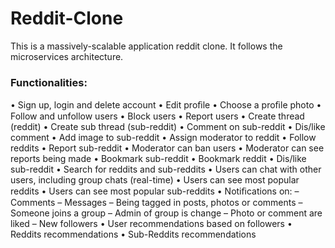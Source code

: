 # Reddit-Clone

This is a massively-scalable application reddit clone. It follows the microservices architecture. 

### Functionalities:
• Sign up, login and delete account 
• Edit proﬁle 
• Choose a proﬁle photo 
• Follow and unfollow users 
• Block users 
• Report users 
• Create thread (reddit)
• Create sub thread (sub-reddit)
• Comment on sub-reddit
• Dis/like comment
• Add image to sub-reddit
• Assign moderator to reddit
• Follow reddits
• Report sub-reddit
• Moderator can ban users
• Moderator can see reports being made
• Bookmark sub-reddit
• Bookmark reddit
• Dis/like sub-reddit
• Search for reddits and sub-reddits
• Users can chat with other users, including group chats (real-time)
• Users can see most popular reddits
• Users can see most popular sub-reddits
• Notiﬁcations on:
– Comments
– Messages
– Being tagged in posts, photos or comments
– Someone joins a group
– Admin of group is change
– Photo or comment are liked
– New followers
• User recommendations based on followers
• Reddits recommendations
• Sub-Reddits recommendations
